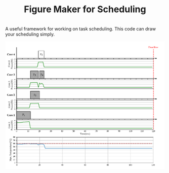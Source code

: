 <h1 align="center"> Figure Maker for Scheduling </h1> <br>
A useful framework for working on task scheduling. This code can draw your scheduling simply.

<p align="center">
  <img alt="AppExcluder" title="AppExcluder" src="https://github.com/porya-gohary/Schedulig-Figure/blob/master/sample.png" >
</p>
